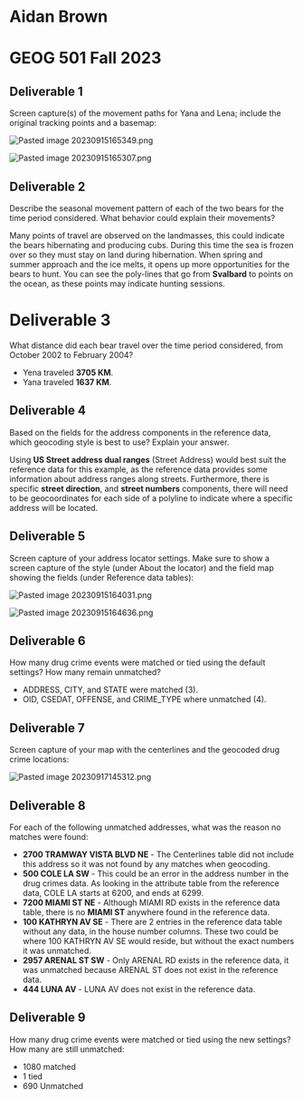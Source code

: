 
# Aidan Brown
# GEOG 501 Fall 2023

## Deliverable 1

Screen capture(s) of the movement paths for Yana and Lena; include the original tracking points
and a basemap:


![Pasted image 20230915165349.png](../../attachments/Pasted%20image%2020230915165349.png)

![Pasted image 20230915165307.png](../../attachments/Pasted%20image%2020230915165307.png)

## Deliverable 2

Describe the seasonal movement pattern of each of the two bears for the time period
considered. What behavior could explain their movements? 

Many points of travel are observed on the landmasses, this could indicate the bears hibernating and producing cubs. During this time the sea is frozen over so they must stay on land during hibernation. When spring and summer approach and the ice melts, it opens up more opportunities for the bears to hunt. You can see the poly-lines that go from **Svalbard** to points on the ocean, as these points may indicate hunting sessions.

# Deliverable 3

What distance did each bear travel over the time period considered, from October 2002 to
February 2004?

- Yena traveled **3705 KM**.
- Yana traveled **1637 KM**.

## Deliverable 4

Based on the fields for the address components in the reference data, which geocoding style is
best to use? Explain your answer.

Using **US Street address dual ranges** (Street Address) would best suit the reference data for this example, as the reference data provides some information about address ranges along streets. Furthermore, there is specific **street direction**, and **street numbers** components, there will need to be geocoordinates for each side of a polyline to indicate where a specific address will be located.   


## Deliverable 5

Screen capture of your address locator settings. Make sure to show a screen capture of the
style (under About the locator) and the field map showing the fields (under Reference data tables):

![Pasted image 20230915164031.png](../../attachments/Pasted%20image%2020230915164031.png)

![Pasted image 20230915164636.png](../../attachments/Pasted%20image%2020230915164636.png)

## Deliverable 6

How many drug crime events were matched or tied using the default settings? How many remain
unmatched?

- ADDRESS, CITY, and STATE were matched (3).
- OID, CSEDAT, OFFENSE, and CRIME_TYPE where unmatched (4).

## Deliverable 7

Screen capture of your map with the centerlines and the geocoded drug crime locations:


![Pasted image 20230917145312.png](../../attachments/Pasted%20image%2020230917145312.png)

## Deliverable 8

For each of the following unmatched addresses, what was the reason no matches were found:

- **2700 TRAMWAY VISTA BLVD NE** - The Centerlines table did not include this address so it was not found by any matches when geocoding.
- **500 COLE LA SW** - This could be an error in the address number in the drug crimes data. As looking in the attribute table from the reference data, COLE LA starts at 6200, and ends at 6299.
- **7200 MIAMI ST NE** - Although MIAMI RD exists in the reference data table, there is no **MIAMI ST** anywhere found in the reference data.
- **100 KATHRYN AV SE** - There are 2 entries in the reference data table without any data, in the house number columns. These two could be where 100 KATHRYN AV SE would reside, but without the exact numbers it was unmatched.
- **2957 ARENAL ST SW** - Only ARENAL RD exists in the reference data, it was unmatched because ARENAL ST does not exist in the reference data.
- **444 LUNA AV** - LUNA AV does not exist in the reference data.

## Deliverable 9

How many drug crime events were matched or tied using the new settings? How many are still
unmatched:

- 1080 matched
- 1 tied
- 690 Unmatched 







